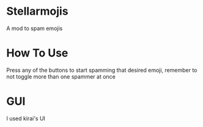 # Stellarmojis

A mod to spam emojis

# How To Use

Press any of the buttons to start spamming that desired emoji, remember to not toggle more than one spammer at once

# GUI

I used kirai's UI
